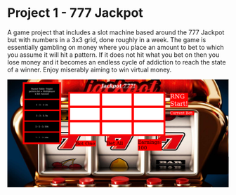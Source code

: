 # Project 1 - 777 Jackpot
A game project that includes a slot machine based around the 777 Jackpot but with numbers in a 3x3 grid, done roughly in a week. The game is essentially gambling on money where you place an amount to bet to which you assume it will hit a pattern. If it does not hit what you bet on then you lose money and it becomes an endless cycle of addiction to reach the state of a winner. Enjoy miserably aiming to win virtual money.

![slot-machine](https://github.com/YSabbagh2425/project-uno/blob/main/imgs/slot-machine.png)